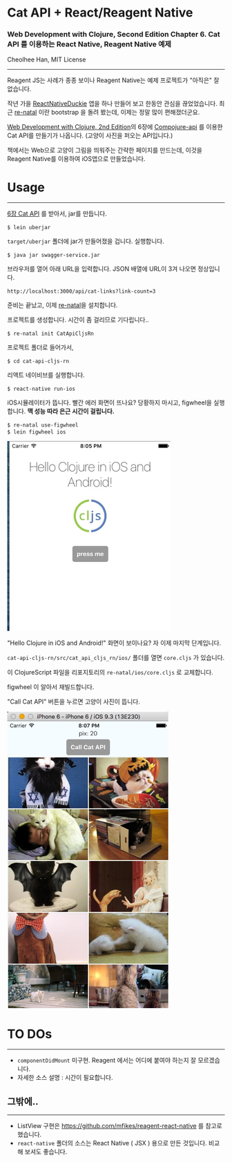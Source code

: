 # Cat API + React/Reagent Native
### Web Development with Clojure, Second Edition Chapter 6. Cat API 를 이용하는 React Native, Reagent Native 예제

Cheolhee Han, MIT License

---
Reagent JS는 사례가 종종 보이나 Reagent Native는 예제 프로젝트가 "아직은" 잘 없습니다.

작년 가을 [ReactNativeDuckie](https://github.com/cheolhee/ReactNativeDuckie) 앱을 하나 만들어 보고 한동안 관심을 끊었었습니다.
최근 [re-natal](https://github.com/drapanjanas/re-natal) 이란 bootstrap 을 돌려 봤는데, 이제는 정말 많이 편해졌더군요.

[Web Development with Clojure, 2nd Edition](https://pragprog.com/book/dswdcloj2/web-development-with-clojure-second-edition)의 6장에  [Compojure-api](https://github.com/metosin/compojure-api) 를 이용한 Cat API를 만들기가 나옵니다. (고양이 사진을 퍼오는 API입니다.)

책에서는 Web으로 고양이 그림을 띄워주는 간략한 페이지를 만드는데, 이것을 Reagent Native를 이용하여 iOS앱으로 만들었습니다.

# Usage
---
[6장 Cat API](https://github.com/cheolhee/clojure-web-programming-chapter6-restful-web) 를 받아서, jar를 만듭니다.
```
$ lein uberjar
```
`target/uberjar` 폴더에 jar가 만들어졌을 겁니다. 실행합니다.
```
$ java jar swagger-service.jar
```

브라우저를 열어 아래 URL을 입력합니다. JSON 배열에 URL이 3겨 나오면 정상입니다.
```
http://localhost:3000/api/cat-links?link-count=3
```
준비는 끝났고,
이제 [re-natal](https://github.com/drapanjanas/re-natal)을 설치합니다.

프로젝트를 생성합니다. 시간이 좀 걸리므로 기다립니다..
```
$ re-natal init CatApiCljsRn
```
프로젝트 폴더로 들어가서,
```
$ cd cat-api-cljs-rn
```
리액트 네이비브를 실행합니다.
```
$ react-native run-ios
```
iOS시뮬레이터가 뜹니다. 빨간 에러 화면이 뜨나요?
당황하지 마시고, figwheel을 실행합니다. **맥 성능 따라 은근 시간이 걸립니다.**
```
$ re-natal use-figwheel
$ lein figwheel ios
```
![Hello ClojureScript in iOS and Android](https://github.com/cheolhee/Cat-API-Reagent-Native/raw/master/hello_reagent.jpg )

"Hello Clojure in iOS and Android!" 화면이 보이나요? 자 이제 마지막 단계입니다.


`cat-api-cljs-rn/src/cat_api_cljs_rn/ios/` 폴더를 열면 `core.cljs` 가 있습니다.

이 ClojureScript 파일을 리포지토리의 `re-natal/ios/core.cljs` 로 교체합니다.

figwheel 이 알아서 재빌드합니다.

"Call Cat API" 버튼을 누르면 고양이 사진이 뜹니다.

![Cat API Result](https://github.com/cheolhee/Cat-API-Reagent-Native/raw/master/reagent_native.jpg)


# TO DOs
---
* `componentDidMount` 미구현. Reagent 에서는 어디에 붙여야 하는지 잘 모르겠습니다.
* 자세한 소스 설명 : 시간이 필요합니다.

## 그밖에..
---
* ListView 구현은 https://github.com/mfikes/reagent-react-native 를 참고로 했습니다.
* `react-native` 폴더의 소스는 React Native ( JSX ) 용으로 만든 것입니다. 비교해 보셔도 좋습니다.
